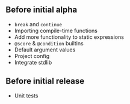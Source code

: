 ## Before initial alpha
- `break` and `continue`
- Importing compile-time functions
- Add more functionality to static expressions
- `@score` & `@condition` builtins
- Default argument values
- Project config
- Integrate stdlib

## Before initial release
- Unit tests
